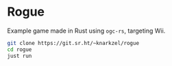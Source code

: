# Rogue

Example game made in Rust using `ogc-rs`, targeting Wii.

```sh
git clone https://git.sr.ht/~knarkzel/rogue
cd rogue
just run
```
